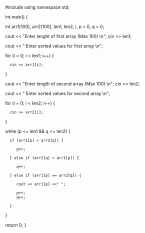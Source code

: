 #include <iostream>
using namespace std;

int main() {
 
   int arr1[100], arr2[100], len1, len2, i, p = 0, q = 0;
 
   cout << "Enter lenght of first array (Max 100) \n";
   cin  >> len1;
 
   cout << " Enter sorted values for first array \n";
 
   for (i = 0; i < len1; i++) {
  
      cin >> arr1[i];
  
   }
 
   cout << "Enter length of second array (Max 100) \n";
   cin  >> len2;
 
   cout << " Enter sorted values for second array \n";
 
   for (i = 0; i < len2; i++) {
  
      cin >> arr2[i];
  
   }
 
 
   while (p <= len1 && q <= len2) {
  
      if (arr1[p] < arr2[q]) {
   
         p++;
   
      } else if (arr2[q] < arr1[p]) {
   
         q++;
   
      } else if (arr1[p] == arr2[q]) {
   
         cout << arr1[p] <<" ";
   
         p++;
         q++;
   
      }
  
   }
 
   return 0;
}
